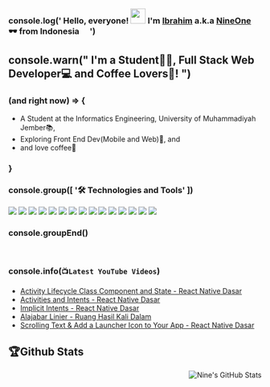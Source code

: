 ﻿### console.log(' Hello, everyone! [<img src="https://raw.githubusercontent.com/MartinHeinz/MartinHeinz/master/wave.gif" width="30px">](https://github.com/NineOne-Code/NineOne-Code) I'm [Ibrahim](https://www.instagram.com/ibrahim.attamimi) a.k.a [NineOne](https://www.instagram.com/nineone.code) 🕶  from Indonesia <img src="https://www.flaticon.com/svg/static/icons/svg/323/323372.svg" width="13"/> ')

## console.warn(" I'm a Student👨‍🎓, Full Stack Web Developer💻 and Coffee Lovers🤣! ")

### (and right now) => {

- A Student at the Informatics Engineering, University of Muhammadiyah Jember📚,
- Exploring Front End Dev(Mobile and Web)🧠, and
- and love coffee🍺
  <br/>

### }

### console.group([ '🛠 Technologies and Tools' ])

<p>
<img src="https://img.shields.io/badge/Dart-0175C2?style=for-the-badge&logo=dart&logoColor=white" />
<img src="https://img.shields.io/badge/JavaScript-323330?style=for-the-badge&logo=javascript&logoColor=F7DF1E" />
<img src="https://img.shields.io/badge/Node.js-43853D?style=for-the-badge&logo=node.js&logoColor=white" />
<img src="https://img.shields.io/badge/TypeScript-007ACC?style=for-the-badge&logo=typescript&logoColor=white" />
<img src="https://img.shields.io/badge/HTML5-E34F26?style=for-the-badge&logo=html5&logoColor=white" />
<img src="https://img.shields.io/badge/CSS3-1572B6?style=for-the-badge&logo=css3&logoColor=white" />
<img src="https://img.shields.io/badge/Flutter-02569B?style=for-the-badge&logo=flutter&logoColor=white" />
<img src="https://img.shields.io/badge/Sass-CC6699?style=for-the-badge&logo=sass&logoColor=white" />
<img src="https://img.shields.io/badge/React-20232A?style=for-the-badge&logo=react&logoColor=61DAFB" />
<img src="https://img.shields.io/badge/React_Native-20232A?style=for-the-badge&logo=react&logoColor=61DAFB" />
<img src="https://img.shields.io/badge/Vue.js-35495E?style=for-the-badge&logo=vue.js&logoColor=4FC08D" />
<img src="https://img.shields.io/badge/Bootstrap-563D7C?style=for-the-badge&logo=bootstrap&logoColor=white" />
<img src="https://img.shields.io/badge/Redux-593D88?style=for-the-badge&logo=redux&logoColor=white" />
<img src="https://img.shields.io/badge/jQuery-0769AD?style=for-the-badge&logo=jquery&logoColor=white" />
<img src="https://img.shields.io/badge/git%20-%23F05033.svg?&style=for-the-badge&logo=git&logoColor=white"/>
</p>

### console.groupEnd()

<br />

### console.info(`📺Latest YouTube Videos`)
<!-- YOUTUBE-VIDEOS-LIST:START -->
- [Activity Lifecycle Class Component and State - React Native Dasar](https://www.youtube.com/watch?v=OFCkCXX-rXY)
- [Activities and Intents - React Native Dasar](https://www.youtube.com/watch?v=at3T1iq9Fmo)
- [Implicit Intents - React Native Dasar](https://www.youtube.com/watch?v=FWV5zkIn1Kk)
- [Alajabar Linier - Ruang Hasil Kali Dalam](https://www.youtube.com/watch?v=2C9l-tEg04A)
- [Scrolling Text & Add a Launcher Icon to Your App - React Native Dasar](https://www.youtube.com/watch?v=Q0axRUaoyPY)
<!-- YOUTUBE-VIDEOS-LIST:END -->

## 🏆Github Stats

<img align="right" src="https://github-readme-stats.vercel.app/api?username=NineOne-Code&theme=radical" alt="Nine's GitHub Stats" />
